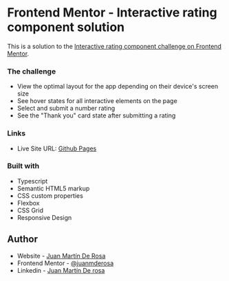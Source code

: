 # Frontend Mentor - Interactive rating component solution

This is a solution to the [Interactive rating component challenge on Frontend Mentor](https://www.frontendmentor.io/challenges/interactive-rating-component-koxpeBUmI).

### The challenge

- View the optimal layout for the app depending on their device's screen size
- See hover states for all interactive elements on the page
- Select and submit a number rating
- See the "Thank you" card state after submitting a rating

### Links

- Live Site URL: [Github Pages](https://juanmderosa.github.io/react-interactive-rating-component/)

### Built with

- Typescript
- Semantic HTML5 markup
- CSS custom properties
- Flexbox
- CSS Grid
- Responsive Design

## Author

- Website - [Juan Martín De Rosa](https://juanmderosa-developer.com/)
- Frontend Mentor - [@juanmderosa](https://www.frontendmentor.io/profile/juanmderosa)
- Linkedin - [Juan Martín De rosa](https://www.linkedin.com/in/juanmderosa/)
